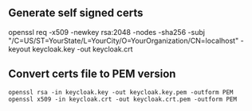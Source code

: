 ## Generate self signed certs
openssl req -x509 -newkey rsa:2048 -nodes -sha256 -subj "/C=US/ST=YourState/L=YourCity/O=YourOrganization/CN=localhost" -keyout keycloak.key -out keycloak.crt

## Convert certs file to PEM version

```
openssl rsa -in keycloak.key -out keycloak.key.pem -outform PEM
openssl x509 -in keycloak.crt -out keycloak.crt.pem -outform PEM
```